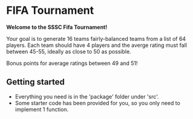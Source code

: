 # FIFA Tournament

**Welcome to the SSSC Fifa Tournament!**

Your goal is to generate 16 teams fairly-balanced teams from a list of 64 players. Each team should have 4 players and the averge rating must fall between 45-55, ideally as close to 50 as possible. 

Bonus points for average ratings between 49 and 51!


## Getting started

- Everything you need is in the 'package' folder under 'src'. 
- Some starter code has been provided for you, so you only need to implement 1 function. 
